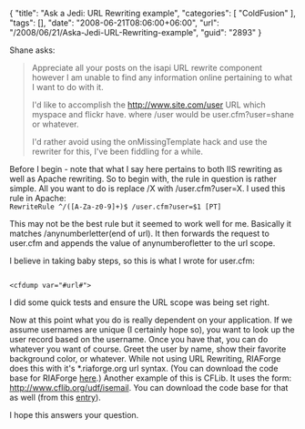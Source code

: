 {
	"title": "Ask a  Jedi: URL Rewriting example",
	"categories": [
		"ColdFusion"
	],
	"tags": [],
	"date": "2008-06-21T08:06:00+06:00",
	"url": "/2008/06/21/Aska-Jedi-URL-Rewriting-example",
	"guid": "2893"
}

Shane asks:

<blockquote>
<p>
Appreciate all your posts on the isapi URL rewrite component however I am unable to find any information online pertaining to what I want to do with it.

I'd like to accomplish the http://www.site.com/user URL which myspace and flickr have. where /user would be user.cfm?user=shane or whatever.

I'd rather avoid using the onMissingTemplate hack and use the rewriter for this, I've been fiddling for a while.
</p>
</blockquote>
<!--more-->
Before I begin - note that what I say here pertains to both IIS rewriting as well as Apache rewriting. So to begin with, the rule in question is rather simple. All you want to do is replace /X with /user.cfm?user=X. I used this rule in Apache:

<code>
RewriteRule ^/([A-Za-z0-9]+)$ /user.cfm?user=$1 [PT]
</code>

This may not be the best rule but it seemed to work well for me. Basically it matches /anynumberletter(end of url). It then forwards the request to user.cfm and appends the value of anynumberofletter to the url scope.

I believe in taking baby steps, so this is what I wrote for user.cfm:

<code>
&lt;cfdump var="#url#"&gt;
</code>

I did some quick tests and ensure the URL scope was being set right. 

Now at this point what you do is really dependent on your application. If we assume usernames are unique (I certainly hope so), you want to look up the user record based on the username. Once you have that, you can do whatever you want of course. Greet the user by name, show their favorite background color, or whatever. While not using URL Rewriting, RIAForge does this with it's *.riaforge.org url syntax. (You can download the code base for RIAForge <a href="http://www.raymondcamden.com/index.cfm/2007/7/11/You-want-some-RIAForge-source-You-got-some-RIAForge-source">here</a>.)  Another example of this is CFLib. It uses the form: http://www.cflib.org/udf/isemail. You can download the code base for that as well (from this <a href="http://www.coldfusionjedi.com/index.cfm/2008/6/10/More-on-CFLib-update-Transfer-specifics">entry</a>). 

I hope this answers your question.